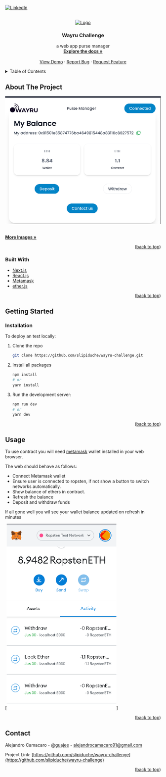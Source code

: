 <div id="top"></div>

[![LinkedIn][linkedin-shield]][linkedin-url]

<!-- PROJECT LOGO -->
<br />
<div align="center">
  <a href="https://github.com/slipiduche/wayru-challenge">
    <img src="https://48tools.com/wp-content/uploads/2015/09/shortlink.png" alt="Logo" width="80" height="80">
  </a>

<h3 align="center">Wayru Challenge</h3>

  <p align="center">
    
a web app purse manager
    <br />
    <a href="https://github.com/slipiduche/wayru-challenge"><strong>Explore the docs »</strong></a>
    <br />
    <br />
    <a href="https://wayru-challenge.herokuapp.com/">View Demo</a>
    ·
    <a href="https://github.com/slipiduche/wayru-challenge/issues">Report Bug</a>
    ·
    <a href="https://github.com/slipiduche/wayru-challenge/issues">Request Feature</a>

  </p>
</div>

<!-- TABLE OF CONTENTS -->
<details>
  <summary>Table of Contents</summary>
  <ol>
    <li>
      <a href="#about-the-project">About The Project</a>
      <ul>
        <li><a href="#built-with">Built With</a></li>
      </ul>
    </li>
    <li>
      <a href="#getting-started">Getting Started</a>
      <ul>
                <li><a href="#installation">Installation</a></li>
      </ul>
    </li>
    <li><a href="#usage">Usage</a></li>
    <li><a href="#contact">Contact</a></li>
    
  </ol>
</details>

<!-- ABOUT THE PROJECT -->

## About The Project

[![Product Name Screen Shot][product-screenshot]](http://wayru-challenge.herokuapp.com/)

<br />
    <a href="https://github.com/slipiduche/wayru-challenge/tree/main/images"><strong>More Images »</strong></a>
    <br />

<p align="right">(<a href="#top">back to top</a>)</p>

### Built With

- [Next.js](https://nextjs.org/)
- [React.js](https://reactjs.org/)
- [Metamask](https://metamask.io/)
- [ether.js](https://ethers.org/)

<p align="right">(<a href="#top">back to top</a>)</p>

<!-- GETTING STARTED -->

## Getting Started

### Installation

To deploy an test locally:

1. Clone the repo
   ```sh
   git clone https://github.com/slipiduche/wayru-challenge.git
   ```
2. Install all packages

   ```sh
   npm install
   # or
   yarn install

   ```

3. Run the development server:

   ```sh
   npm run dev
   # or
   yarn dev
   ```

<p align="right">(<a href="#top">back to top</a>)</p>

<!-- USAGE EXAMPLES -->

## Usage

To use contract you will need [metamask](https://metamask.io) wallet installed in your web browser.

The web should behave as follows:

- Connect Metamask wallet
- Ensure user is connected to ropsten, if not show a button to switch networks automatically.
- Show balance of ethers in contract.
- Refresh the balance
- Deposit and withdraw funds

If all gone well you wil see your wallet balance updated on refresh in minutes

[![Metamask Balance][metamask-balance-screenshot]]

<p align="right">(<a href="#top">back to top</a>)</p>

## Contact

Alejandro Camacaro - [@guajee](https://twitter.com/guajee) - alejandrocamacaro91@gmail.com

Project Link: [https://github.com/slipiduche/wayru-challenge](https://github.com/slipiduche/wayru-challenge)

<p align="right">(<a href="#top">back to top</a>)</p>

<!-- MARKDOWN LINKS & IMAGES -->
<!-- https://www.markdownguide.org/basic-syntax/#reference-style-links -->

[contributors-shield]: https://img.shields.io/github/contributors/slipiduche/wayru-challenge.svg?style=for-the-badge
[contributors-url]: https://github.com/slipiduche/wayru-challenge/graphs/contributors
[forks-shield]: https://img.shields.io/github/forks/slipiduche/wayru-challenge.svg?style=for-the-badge
[forks-url]: https://github.com/slipiduche/wayru-challenge/network/members
[stars-shield]: https://img.shields.io/github/stars/slipiduche/wayru-challenge.svg?style=for-the-badge
[stars-url]: https://github.com/slipiduche/wayru-challenge/stargazers
[issues-shield]: https://img.shields.io/github/issues/slipiduche/wayru-challenge.svg?style=for-the-badge
[issues-url]: https://github.com/slipiduche/wayru-challenge/issues
[license-shield]: https://img.shields.io/github/license/slipiduche/wayru-challenge.svg?style=for-the-badge
[license-url]: https://github.com/slipiduche/wayru-challenge/blob/master/LICENSE.txt
[linkedin-shield]: https://img.shields.io/badge/-LinkedIn-black.svg?style=for-the-badge&logo=linkedin&colorB=555
[linkedin-url]: https://linkedin.com/in/alejandro-camacaro-9ba1b558
[product-screenshot]: images/profile.png
[metamask-balance-screenshot]: images/metamask-balance-screenshot.png
